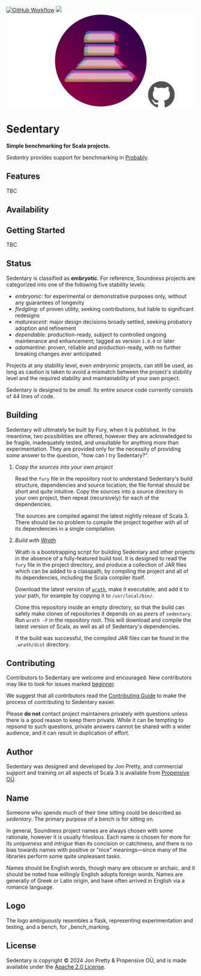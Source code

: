 [<img alt="GitHub Workflow" src="https://img.shields.io/github/actions/workflow/status/propensive/sedentary/main.yml?style=for-the-badge" height="24">](https://github.com/propensive/sedentary/actions)
[<img src="https://img.shields.io/discord/633198088311537684?color=8899f7&label=DISCORD&style=for-the-badge" height="24">](https://discord.com/invite/MBUrkTgMnA)
<img src="/doc/images/github.png" valign="middle">

# Sedentary

__Simple benchmarking for Scala projects.__

_Sedantry_ provides support for benchmarking in [Probably](https://github.com/propensive/probably/).

## Features

TBC


## Availability




## Getting Started

TBC


## Status

Sedentary is classified as __embryotic__. For reference, Soundness projects are
categorized into one of the following five stability levels:

- _embryonic_: for experimental or demonstrative purposes only, without any guarantees of longevity
- _fledgling_: of proven utility, seeking contributions, but liable to significant redesigns
- _maturescent_: major design decisions broady settled, seeking probatory adoption and refinement
- _dependable_: production-ready, subject to controlled ongoing maintenance and enhancement; tagged as version `1.0.0` or later
- _adamantine_: proven, reliable and production-ready, with no further breaking changes ever anticipated

Projects at any stability level, even _embryonic_ projects, can still be used,
as long as caution is taken to avoid a mismatch between the project's stability
level and the required stability and maintainability of your own project.

Sedentary is designed to be _small_. Its entire source code currently consists
of 44 lines of code.

## Building

Sedentary will ultimately be built by Fury, when it is published. In the
meantime, two possibilities are offered, however they are acknowledged to be
fragile, inadequately tested, and unsuitable for anything more than
experimentation. They are provided only for the necessity of providing _some_
answer to the question, "how can I try Sedentary?".

1. *Copy the sources into your own project*
   
   Read the `fury` file in the repository root to understand Sedentary's build
   structure, dependencies and source location; the file format should be short
   and quite intuitive. Copy the sources into a source directory in your own
   project, then repeat (recursively) for each of the dependencies.

   The sources are compiled against the latest nightly release of Scala 3.
   There should be no problem to compile the project together with all of its
   dependencies in a single compilation.

2. *Build with [Wrath](https://github.com/propensive/wrath/)*

   Wrath is a bootstrapping script for building Sedentary and other projects in
   the absence of a fully-featured build tool. It is designed to read the `fury`
   file in the project directory, and produce a collection of JAR files which can
   be added to a classpath, by compiling the project and all of its dependencies,
   including the Scala compiler itself.
   
   Download the latest version of
   [`wrath`](https://github.com/propensive/wrath/releases/latest), make it
   executable, and add it to your path, for example by copying it to
   `/usr/local/bin/`.

   Clone this repository inside an empty directory, so that the build can
   safely make clones of repositories it depends on as _peers_ of `sedentary`.
   Run `wrath -F` in the repository root. This will download and compile the
   latest version of Scala, as well as all of Sedentary's dependencies.

   If the build was successful, the compiled JAR files can be found in the
   `.wrath/dist` directory.

## Contributing

Contributors to Sedentary are welcome and encouraged. New contributors may like
to look for issues marked
[beginner](https://github.com/propensive/sedentary/labels/beginner).

We suggest that all contributors read the [Contributing
Guide](/contributing.md) to make the process of contributing to Sedentary
easier.

Please __do not__ contact project maintainers privately with questions unless
there is a good reason to keep them private. While it can be tempting to
repsond to such questions, private answers cannot be shared with a wider
audience, and it can result in duplication of effort.

## Author

Sedentary was designed and developed by Jon Pretty, and commercial support and
training on all aspects of Scala 3 is available from [Propensive
O&Uuml;](https://propensive.com/).



## Name

Someone who spends much of their time sitting could be described as _sedentary_. The primary purpose of a
bench is for sitting on.

In general, Soundness project names are always chosen with some rationale,
however it is usually frivolous. Each name is chosen for more for its
_uniqueness_ and _intrigue_ than its concision or catchiness, and there is no
bias towards names with positive or "nice" meanings—since many of the libraries
perform some quite unpleasant tasks.

Names should be English words, though many are obscure or archaic, and it
should be noted how willingly English adopts foreign words. Names are generally
of Greek or Latin origin, and have often arrived in English via a romance
language.

## Logo

The logo ambiguously resembles a flask, representing experimentation and testing, and a bench, for _bench_marking.

## License

Sedentary is copyright &copy; 2024 Jon Pretty & Propensive O&Uuml;, and
is made available under the [Apache 2.0 License](/license.md).

